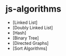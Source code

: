 # js-algorithms
- [Linked List]
- [Doubly Linked List]
- [Hash]
- [Binary Tree]
- [Directed Graphs]
- [Sort Algorithms]
